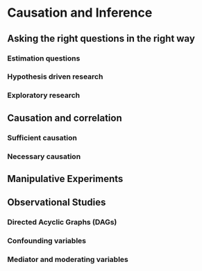 # Causation and Inference 

<!--  Leader: Erlend Nilsen; co-leaders: Chloé Nater and Matt Grainger, and James Martin -->

## Asking the right questions in the right way

### Estimation questions 

### Hypothesis driven research 

### Exploratory research 

## Causation and correlation 

### Sufficient causation 

### Necessary causation 

## Manipulative Experiments 

## Observational Studies 

### Directed Acyclic Graphs (DAGs) 

### Confounding variables 

### Mediator and moderating variables 
